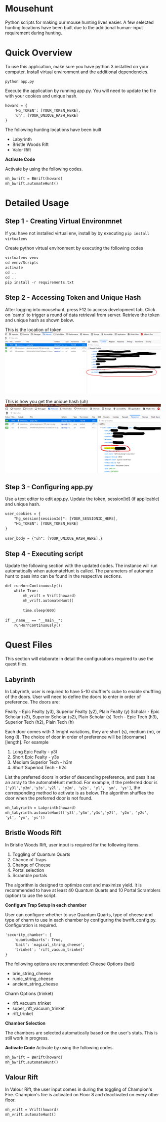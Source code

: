 # Mousehunt

Python scripts for making our mouse hunting lives easier. A few selected hunting locations have been built due to the additional human-input requirement during hunting.

# Quick Overview

To use this application, make sure you have python 3 installed on your computer. Install virtual environment and the additional dependencies.

```
python app.py
```

Execute the application by running app.py. You will need to update the file with your cookies and unique hash.

```
howard = {
    'HG_TOKEN': [YOUR_TOKEN_HERE],
    'uh': [YOUR_UNIQUE_HASH_HERE]
}
```

The following hunting locations have been built

-   Labyrinth
-   Bristle Woods Rift
-   Valor Rift

**Activate Code**

Activate by using the following codes.

```
mh_bwrift = BWrift(howard)
mh_bwrift.automateHunt()
```

# Detailed Usage

## Step 1 - Creating Virtual Environmnet

If you have not installed virtual env, install by by executing `pip install virtualenv`

Create python virtual environment by executing the following codes

```
virtualenv venv
cd venv/Scripts
activate
cd ..
cd ..
pip install -r requirements.txt
```

## Step 2 - Accessing Token and Unique Hash

After logging into mousehunt, press F12 to access development tab. Click on 'camp' to trigger a round of data retrieval from server. Retrieve the token and unique hash as shown below.

This is the location of token
![Image of token](https://raw.githubusercontent.com/howardlhw/Mousehunt/master/images/token.png)

This is how you get the unique hash (uh)
![Image of hash](https://raw.githubusercontent.com/howardlhw/Mousehunt/master/images/unique_hash.png)

## Step 3 - Configuring app.py

Use a text editor to edit app.py. Update the token, session[id] (if applicable) and unique hash.

```
user_cookies = {
    "hg_session[sessionId]": [YOUR_SESSIONID_HERE],
    "HG_TOKEN": [YOUR_TOKEN_HERE]
}

user_body = {"uh": [YOUR_UNIQUE_HASH_HERE],}
```

## Step 4 - Executing script

Update the following section with the updated codes. The instance will run automatically when automateHunt is called. The parameters of automate hunt to pass into can be found in the respective sections.

```
def runHornContinuously():
    while True:
        mh_vrift = Vrift(howard)
        mh_vrift.automateHunt()

        time.sleep(600)

if __name__ == "__main__":
    runHornContinuously()
```

# Quest Files

This section will elaborate in detail the configurations required to use the quest files.

## Labyrinth

In Labyrinth, user is required to have 5-10 shuffler's cube to enable shuffling of the doors. User will need to define the doors to enter in order of preference. The doors are:

Fealty - Epic Fealty (y3), Superior Fealty (y2), Plain Fealty (y)
Scholar - Epic Scholar (s3), Superior Scholar (s2), Plain Scholar (s)
Tech - Epic Tech (h3), Superior Tech (h2), Plain Tech (h)

Each door comes with 3 lenght variations, they are short (s), medium (m), or long (l). The choice of door in order of preference will be [doorname][length]. For example

1. Long Epic Fealty - y3l
2. Short Epic Fealty - y3s
3. Medium Superior Tech - h3m
4. Short Superiod Tech - h2s

List the preferred doors in order of descending preference, and pass it as an array to the automateHunt method. For example, if the preferred door is `['y3l','y3m','y3s','y2l', 'y2m', 'y2s', 'yl', 'ym', 'ys']`, the corresponding method to activate is as below. The algorithm shuffles the door when the preferred door is not found.

```
mh_labyrinth = Labyrinth(howard)
mh_labyrinth.automateHunt(['y3l','y3m','y3s','y2l', 'y2m', 'y2s', 'yl', 'ym', 'ys'])
```

## Bristle Woods Rift

In Bristle Woods Rift, user input is required for the following items.

1. Toggling of Quantum Quarts
2. Chance of Traps
3. Change of Cheese
4. Portal selection
5. Scramble portals

The algorithm is designed to optimize cost and maximize yield. It is recommended to have at least 40 Quantum Quarts and 10 Portal Scramblers (option) to use the script.

**Configure Trap Setup in each chamber**

User can configure whether to use Quantum Quarts, type of cheese and type of charm to use in each chamber by configuring the bwrift_config.py. Configuration is required.

```
'security_chamber': {
    'quantumQuarts': True,
    'bait': 'magical_string_cheese',
    'trinket': 'rift_vacuum_trinket'
}
```

The following options are recommended:
Cheese Options (bait)

-   brie_string_cheese
-   runic_string_cheese
-   ancient_string_cheese

Charm Options (trinket)

-   rift_vacuum_trinket
-   super_rift_vacuum_trinket
-   rift_trinket

**Chamber Selection**

The chambers are selected automatically based on the user's stats. This is still work in progress.

**Activate Code**
Activate by using the following codes.

```
mh_bwrift = BWrift(howard)
mh_bwrift.automateHunt()
```

## Valour Rift

In Valour Rift, the user input comes in during the toggling of Champion's Fire. Champion's fire is activated on Floor 8 and deactivated on every other floor.

```
mh_vrift = Vrift(howard)
mh_vrift.automateHunt()
```
